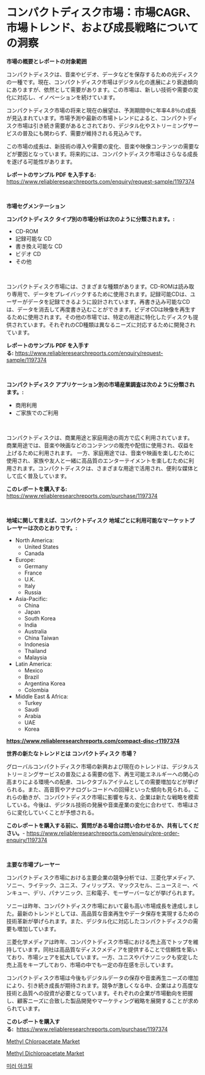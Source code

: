 <p><h1>コンパクトディスク市場：市場CAGR、市場トレンド、および成長戦略についての洞察</h1></p><p><strong>市場の概要とレポートの対象範囲</strong></p>
<p><p>コンパクトディスクは、音楽やビデオ、データなどを保存するための光ディスクの一種です。現在、コンパクトディスク市場はデジタル化の進展により衰退傾向にありますが、依然として需要があります。この市場は、新しい技術や需要の変化に対応し、イノベーションを続けています。</p><p>コンパクトディスク市場の将来と現在の展望は、予測期間中に年率4.8％の成長が見込まれています。市場予測や最新の市場トレンドによると、コンパクトディスク市場は引き続き需要があるとされており、デジタル化やストリーミングサービスの普及にも関わらず、需要が維持される見込みです。</p><p>この市場の成長は、新技術の導入や需要の変化、音楽や映像コンテンツの需要などが要因となっています。将来的には、コンパクトディスク市場はさらなる成長を遂げる可能性があります。</p></p>
<p><strong>レポートのサンプル PDF を入手する:</strong> <a href="https://www.reliableresearchreports.com/enquiry/request-sample/1197374">https://www.reliableresearchreports.com/enquiry/request-sample/1197374</a></p>
<p>&nbsp;</p>
<p><strong>市場セグメンテーション</strong></p>
<p><strong>コンパクトディスク タイプ別の市場分析は次のように分類されます。:</strong></p>
<p><ul><li>CD-ROM</li><li>記録可能な CD</li><li>書き換え可能な CD</li><li>ビデオ CD</li><li>その他</li></ul></p>
<p>&nbsp;</p>
<p><p>コンパクトディスク市場には、さまざまな種類があります。CD-ROMは読み取り専用で、データをプレイバックするために使用されます。記録可能CDは、ユーザーがデータを記録できるように設計されています。再書き込み可能なCDは、データを消去して再度書き込むことができます。ビデオCDは映像を再生するために使用されます。その他の市場では、特定の用途に特化したディスクも提供されています。それぞれのCD種類は異なるニーズに対応するために開発されています。</p></p>
<p><strong>レポートのサンプル PDF を入手する:</strong>&nbsp;<a href="https://www.reliableresearchreports.com/enquiry/request-sample/1197374">https://www.reliableresearchreports.com/enquiry/request-sample/1197374</a></p>
<p>&nbsp;</p>
<p><strong> コンパクトディスク アプリケーション別の市場産業調査は次のように分類されます。:</strong></p>
<p><ul><li>商用利用</li><li>ご家族でのご利用</li></ul></p>
<p>&nbsp;</p>
<p><p>コンパクトディスクは、商業用途と家庭用途の両方で広く利用されています。 商業用途では、音楽や映画などのコンテンツの販売や配信に使用され、収益を上げるために利用されます。 一方、家庭用途では、音楽や映画を楽しむために使用され、家族や友人と一緒に高品質のエンターテイメントを楽しむために利用されます。コンパクトディスクは、さまざまな用途で活用され、便利な媒体として広く普及しています。</p></p>
<p><strong>このレポートを購入する:</strong>&nbsp; <a href="https://www.reliableresearchreports.com/purchase/1197374">https://www.reliableresearchreports.com/purchase/1197374</a></p>
<p>&nbsp;</p>
<p><strong>地域に関して言えば、コンパクトディスク 地域ごとに利用可能なマーケットプレーヤーは次のとおりです。:</strong></p>
<p><ul>
    <li>
        North America:
        <ul>
            <li>United States</li>
            <li>Canada</li>
        </ul>
    </li>
    <li>
        Europe:
        <ul>
            <li>Germany</li>
            <li>France</li>
            <li>U.K.</li>
            <li>Italy</li>
            <li>Russia</li>
        </ul>
    </li>
    <li>
        Asia-Pacific:
        <ul>
            <li>China</li>
            <li>Japan</li>
            <li>South Korea</li>
            <li>India</li>
            <li>Australia</li>
            <li>China Taiwan</li>
            <li>Indonesia</li>
            <li>Thailand</li>
            <li>Malaysia</li>
        </ul>
    </li>
    <li>
        Latin America:
        <ul>
            <li>Mexico</li>
            <li>Brazil</li>
            <li>Argentina Korea</li>
            <li>Colombia</li>
        </ul>
    </li>
    <li>
        Middle East & Africa:
        <ul>
            <li>Turkey</li>
            <li>Saudi</li>
            <li>Arabia</li>
            <li>UAE</li>
            <li>Korea</li>
        </ul>
    </li>
    </ul></p>
<p><strong><a href="https://www.reliableresearchreports.com/compact-disc-r1197374">https://www.reliableresearchreports.com/compact-disc-r1197374</a></strong>&nbsp;</p>
<p><strong>世界の新たなトレンドとは コンパクトディスク 市場？</strong></p>
<p><p>グローバルコンパクトディスク市場の新興および現在のトレンドは、デジタルストリーミングサービスの普及による需要の低下、再生可能エネルギーへの関心の高まりによる環境への配慮、コレクタブルアイテムとしての需要増加などが挙げられる。また、高音質やアナログレコードへの回帰といった傾向も見られる。これらの動きが、コンパクトディスク市場に影響を与え、企業は新たな戦略を模索している。今後は、デジタル技術の発展や音楽産業の変化に合わせて、市場はさらに変化していくことが予想される。</p></p>
<p><strong>このレポートを購入する前に、質問がある場合は問い合わせるか、共有してください。</strong>- <a href="https://www.reliableresearchreports.com/enquiry/pre-order-enquiry/1197374">https://www.reliableresearchreports.com/enquiry/pre-order-enquiry/1197374</a></p>
<p>&nbsp;</p>
<p><strong>主要な市場プレーヤー</strong></p>
<p><p>コンパクトディスク市場における主要企業の競争分析では、三菱化学メディア、ソニー、ライテック、ユニス、フィリップス、マックスセル、ニュースミー、ベンキュー、デリ、パナソニック、三和電子、モーザーバーなどが挙げられます。</p><p>ソニーは昨年、コンパクトディスク市場において最も高い市場成長を達成しました。最新のトレンドとしては、高品質な音楽再生やデータ保存を実現するための技術革新が挙げられます。また、デジタル化に対応したコンパクトディスクの需要も増加しています。</p><p>三菱化学メディアは昨年、コンパクトディスク市場における売上高でトップを維持しています。同社は高品質なディスクメディアを提供することで信頼性を築いており、市場シェアを拡大しています。一方、ユニスやパナソニックも安定した売上高をキープしており、市場の中でも一定の存在感を示しています。</p><p>コンパクトディスク市場は今後もデジタルデータの保存や音楽再生ニーズの増加により、引き続き成長が期待されます。競争が激しくなる中、企業はより高度な技術と品質への投資が必要となっています。それぞれの企業が市場動向を把握し、顧客ニーズに合致した製品開発やマーケティング戦略を展開することが求められています。</p></p>
<p><strong>このレポートを購入する:</strong>&nbsp;&nbsp;<a href="https://www.reliableresearchreports.com/purchase/1197374">https://www.reliableresearchreports.com/purchase/1197374</a></p>
<p><p><a href="https://issuu.com/reportprime-2/docs/methyl-chloroacetate-market-size-2030.pptx">Methyl Chloroacetate Market</a></p><p><a href="https://issuu.com/reportprime-2/docs/methyl-dichloroacetate-market-size-2030.pptx">Methyl Dichloroacetate Market</a></p><p><a href="https://github.com/KellyLyncyh543964/Market-Research-Report-List-1/blob/main/346391431648.md">미러 아크릴</a></p></p>
